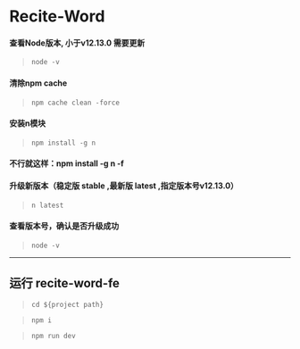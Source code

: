 # Recite-Word

#### 查看Node版本, 小于v12.13.0 需要更新
> `node -v`
#### 清除npm cache
> `npm cache clean -force`
#### 安装n模块
> `npm install -g n `
#### 不行就这样：npm install -g n -f
#### 升级新版本（稳定版 stable ,最新版 latest ,指定版本号v12.13.0）
> `n latest`
#### 查看版本号，确认是否升级成功
> `node -v `

---

## 运行 recite-word-fe
> `cd ${project path}`

> `npm i`

> `npm run dev`